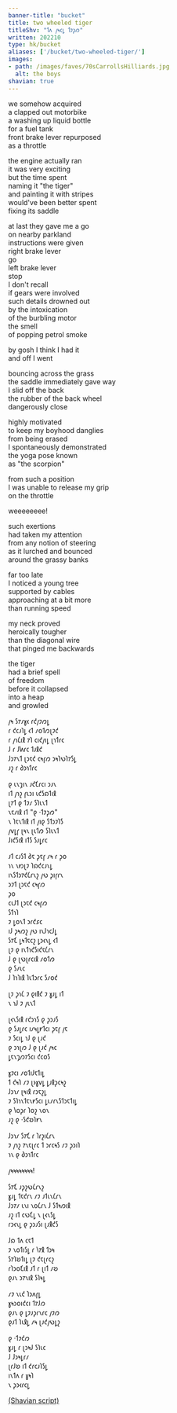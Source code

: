 ```yaml
---
banner-title: "bucket" 
title: two wheeled tiger 
titleShv: "𐑑𐑵 𐑢𐑰𐑤𐑛 𐑑𐑲𐑜𐑼"
written: 202210
type: hk/bucket
aliases: ['/bucket/two-wheeled-tiger/']
images:
- path: /images/faves/70sCarrollsHilliards.jpg 
  alt: the boys 
shavian: true
---
```


<div class="latin">

we somehow acquired  
a clapped out motorbike  
a washing up liquid bottle  
for a fuel tank  
front brake lever repurposed    
as a throttle  
  
the engine actually ran  
it was very exciting  
but the time spent  
naming it "the tiger"  
and painting it with stripes    
would've been better spent  
fixing its saddle  
  
at last they gave me a go  
on nearby parkland  
instructions were given  
right brake lever  
go  
left brake lever  
stop  
I don't recall  
if gears were involved  
such details drowned out  
by the intoxication  
of the burbling motor  
the smell  
of popping petrol smoke  
  
by gosh I think I had it  
and off I went  
  
bouncing across the grass  
the saddle immediately gave way  
I slid off the back  
the rubber of the back wheel  
dangerously close  
  
highly motivated  
to keep my boyhood danglies  
from being erased  
I spontaneously demonstrated  
the yoga pose known  
as "the scorpion"  
  
from such a position  
I was unable to release my grip  
on the throttle  

weeeeeeee!  
  
such exertions  
had taken my attention  
from any notion of steering  
as it lurched and bounced  
around the grassy banks  
  
far too late  
I noticed a young tree  
supported by cables  
approaching at a bit more  
than running speed  
  
my neck proved   
heroically tougher  
than the diagonal wire  
that pinged me backwards  
  
the tiger  
had a brief spell  
of freedom  
before it collapsed  
into a heap    
and growled  

</div>

<div class="shavian">

𐑢𐑰 𐑕𐑳𐑥𐑣𐑬 𐑩𐑒𐑢𐑲𐑼𐑛  
𐑩 𐑒𐑤𐑨𐑐𐑛 𐑬𐑑 𐑥𐑴𐑑𐑼𐑚𐑲𐑒  
𐑩 𐑢𐑪𐑖𐑦𐑙 𐑳𐑐 𐑤𐑦𐑒𐑢𐑦𐑛 𐑚𐑪𐑑𐑩𐑤  
𐑓 𐑩 𐑓𐑿𐑩𐑤 𐑑𐑨𐑙𐑒  
𐑓𐑮𐑳𐑯𐑑 𐑚𐑮𐑱𐑒 𐑤𐑰𐑝𐑼 𐑮𐑰𐑐𐑻𐑐𐑳𐑕𐑛  
𐑨𐑟 𐑩 𐑔𐑮𐑪𐑑𐑩𐑤

𐑞 𐑧𐑯𐑡𐑦𐑯 𐑨𐑒𐑗𐑩𐑤𐑦 𐑮𐑨𐑯  
𐑦𐑑 𐑢𐑪𐑟 𐑝𐑧𐑮𐑦 𐑧𐑒𐑕𐑸𐑑𐑦𐑙  
𐑚𐑳𐑑 𐑞 𐑑𐑲𐑥 𐑕𐑐𐑧𐑯𐑑  
𐑯𐑱𐑥𐑦𐑙 𐑦𐑑 "𐑞 ·𐑑𐑲𐑜𐑼"  
𐑯 𐑐𐑱𐑯𐑑𐑦𐑙 𐑦𐑑 𐑢𐑦𐑞 𐑕𐑑𐑮𐑲𐑐𐑕  
𐑢𐑫𐑛𐑝 𐑚𐑰𐑯 𐑚𐑧𐑑𐑼 𐑕𐑐𐑧𐑯𐑑  
𐑓𐑦𐑒𐑕𐑦𐑙 𐑦𐑑𐑕 𐑕𐑨𐑛𐑩𐑤

𐑨𐑑 𐑤𐑨𐑕𐑑 𐑔𐑱 𐑜𐑱𐑝 𐑥𐑰 𐑩 𐑜𐑴  
𐑪𐑯 𐑯𐑽𐑚𐑲 𐑐𐑸𐑒𐑤𐑨𐑯𐑛  
𐑦𐑯𐑕𐑑𐑮𐑳𐑒𐑖𐑩𐑯𐑟 𐑢𐑻 𐑜𐑦𐑝𐑩𐑯  
𐑮𐑲𐑑 𐑚𐑮𐑱𐑒 𐑤𐑰𐑝𐑼  
𐑜𐑴  
𐑤𐑧𐑓𐑑 𐑚𐑮𐑱𐑒 𐑤𐑰𐑝𐑼  
𐑕𐑑𐑪𐑐  
𐑲 𐑛𐑴𐑯𐑑 𐑮𐑩𐑒𐑭𐑤  
𐑦𐑓 𐑜𐑰𐑼𐑟 𐑢𐑻 𐑦𐑯𐑓𐑪𐑤𐑓𐑛  
𐑕𐑳𐑗 𐑛𐑰𐑑𐑱𐑤𐑟 𐑛𐑮𐑬𐑯𐑛 𐑬𐑑  
𐑚𐑲 𐑞 𐑦𐑯𐑑𐑪𐑒𐑕𐑦𐑒𐑱𐑖𐑩𐑯  
𐑓 𐑞 𐑚𐑻𐑚𐑩𐑤𐑦𐑙 𐑥𐑴𐑑𐑼  
𐑞 𐑕𐑥𐑧𐑤  
𐑓 𐑐𐑪𐑐𐑦𐑙 𐑐𐑧𐑑𐑮𐑩𐑤 𐑕𐑥𐑴𐑒

𐑚𐑲 𐑜𐑪𐑖 𐑲 𐑞𐑦𐑙𐑒 𐑲 𐑣𐑨𐑛 𐑦𐑑  
𐑯 𐑪𐑓 𐑲 𐑢𐑧𐑯𐑑

𐑚𐑬𐑯𐑕𐑦𐑙 𐑩𐑒𐑮𐑪𐑕 𐑞 𐑜𐑮𐑨𐑕  
𐑞 𐑕𐑨𐑛𐑩𐑤 𐑦𐑥𐑰𐑛𐑾𐑑𐑤𐑦 𐑜𐑱𐑝 𐑢𐑱  
𐑲 𐑕𐑤𐑦𐑛 𐑪𐑓 𐑞 𐑚𐑨𐑒  
𐑞 𐑮𐑪𐑚𐑼 𐑓 𐑞 𐑚𐑨𐑒 𐑢𐑰𐑤  
𐑛𐑱𐑯𐑡𐑼𐑳𐑕𐑤𐑦 𐑒𐑤𐑴𐑕

𐑣𐑲𐑤𐑦 𐑥𐑴𐑑𐑦𐑓𐑱𐑑𐑦𐑛  
𐑑 𐑒𐑰𐑐 𐑥𐑲 𐑚𐑶𐑣𐑫𐑛 𐑛𐑨𐑙𐑜𐑤𐑰𐑟  
𐑓𐑮𐑪𐑥 𐑚𐑰𐑦𐑙 𐑩𐑮𐑱𐑟𐑛  
𐑲 𐑕𐑐𐑪𐑯𐑑𐑱𐑯𐑾𐑕𐑤𐑦 𐑛𐑧𐑥𐑩𐑯𐑕𐑑𐑮𐑱𐑑𐑦𐑛  
𐑞 𐑘𐑴𐑜𐑩 𐑐𐑴𐑟 𐑯𐑴𐑯  
𐑨𐑟 𐑞 ·𐑕𐑒𐑹𐑐𐑾𐑯

𐑓𐑮𐑪𐑥 𐑕𐑳𐑗 𐑩 𐑐𐑩𐑟𐑦𐑖𐑩𐑯  
𐑲 𐑢𐑪𐑟 𐑳𐑯𐑱𐑚𐑩𐑤 𐑑 𐑮𐑩𐑤𐑰𐑕 𐑥𐑲 𐑜𐑮𐑦𐑐  
𐑪𐑯 𐑞 𐑔𐑮𐑪𐑑𐑩𐑤

𐑢𐑰𐑰𐑰𐑰𐑰𐑰𐑰𐑰!

𐑕𐑳𐑗 𐑨𐑜𐑟𐑻𐑖𐑩𐑯𐑟  
𐑣𐑨𐑛 𐑑𐑱𐑒𐑩𐑯 𐑥𐑲 𐑨𐑑𐑧𐑯𐑖𐑩𐑯  
𐑓𐑮𐑳𐑥 𐑧𐑯𐑦 𐑯𐑴𐑖𐑩𐑯 𐑓 𐑕𐑑𐑰𐑼𐑦𐑙  
𐑨𐑟 𐑦𐑑 𐑤𐑻𐑗𐑛 𐑯 𐑚𐑬𐑯𐑕𐑛  
𐑩𐑮𐑬𐑯𐑛 𐑞 𐑜𐑮𐑨𐑕𐑦 𐑚𐑨𐑙𐑒𐑕

𐑓𐑸 𐑑𐑵 𐑤𐑱𐑑  
𐑲 𐑯𐑴𐑑𐑦𐑕𐑛 𐑩 𐑘𐑳𐑙 𐑑𐑮𐑰  
𐑕𐑳𐑐𐑹𐑑𐑦𐑛 𐑚𐑲 𐑒𐑱𐑚𐑩𐑤𐑟  
𐑩𐑐𐑮𐑴𐑗𐑦𐑙 𐑨𐑑 𐑩 𐑚𐑦𐑑 𐑥𐑹  
𐑞𐑨𐑯 𐑮𐑳𐑯𐑦𐑙 𐑕𐑐𐑰𐑛

𐑥𐑲 𐑯𐑧𐑒 𐑐𐑮𐑵𐑝𐑛  
𐑣𐑰𐑮𐑴𐑦𐑒𐑤𐑦 𐑑𐑳𐑓𐑼  
𐑞𐑨𐑯 𐑞 𐑛𐑲𐑨𐑜𐑩𐑯𐑩𐑤 𐑢𐑲𐑼  
𐑞𐑨𐑑 𐑐𐑧𐑙𐑛 𐑥𐑰 𐑚𐑨𐑒𐑢𐑻𐑛𐑟

𐑞 ·𐑑𐑲𐑒𐑼  
𐑣𐑨𐑛 𐑩 𐑚𐑮𐑰𐑓 𐑕𐑐𐑧𐑤  
𐑓 𐑓𐑮𐑰𐑛𐑩𐑥  
𐑚𐑩𐑓𐑹 𐑦𐑑 𐑒𐑩𐑤𐑨𐑐𐑕𐑛  
𐑦𐑯𐑑𐑵 𐑩 𐑣𐑰𐑐  
𐑯 𐑜𐑮𐑬𐑩𐑤𐑛



[(Shavian script)](/shavian/intro)

</div>

